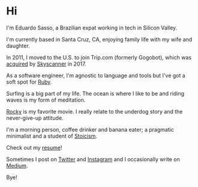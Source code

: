 # Hi

I'm Eduardo Sasso, a Brazilian expat working in tech in Silicon Valley.

I'm currently based in Santa Cruz, CA, enjoying family life with my wife and daughter.

In 2011, I moved to the U.S. to join Trip.com (formerly Gogobot), which was [acquired](https://techcrunch.com/2017/11/01/ctrip-group-snaps-up-travel-search-startup-trip-com/) by [Skyscanner](https://www.skyscanner.net/) in 2017.

As a software engineer, I'm agnostic to language and tools but I've got a soft spot for [Ruby](https://www.ruby-lang.org/en/).

Surfing is a big part of my life. The ocean is where I like to be and riding waves is my form of meditation.

[Rocky](https://www.imdb.com/title/tt0075148/) is my favorite movie. I really relate to the underdog story and the never-give-up attitude.

I'm a morning person, coffee drinker and banana eater; a pragmatic minimalist and a student of [Stoicism](https://en.wikipedia.org/wiki/Stoicism).

Check out my [resume](/resume)!

Sometimes I post on [Twitter](https://twitter.com/eduardosasso) and [Instagram](https://www.instagram.com/eduardosasso/) and I occasionally write on [Medium](https://medium.com/@eduardosasso).

Bye!
